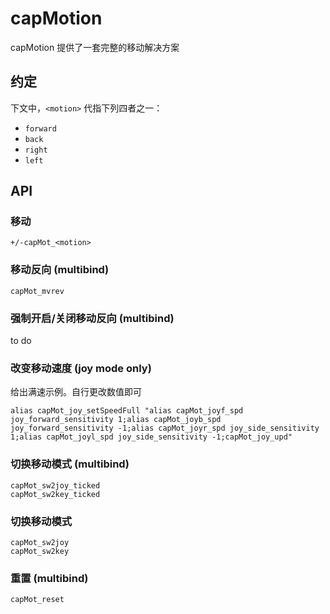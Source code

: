 # capMotion

capMotion 提供了一套完整的移动解决方案

## 约定

下文中，`<motion>` 代指下列四者之一：
- `forward`
- `back`
- `right`
- `left`

## API
### 移动
```
+/-capMot_<motion>
```

### 移动反向 (multibind)
```
capMot_mvrev
```

### 强制开启/关闭移动反向 (multibind)
to do

### 改变移动速度 (joy mode only)
给出满速示例。自行更改数值即可
```
alias capMot_joy_setSpeedFull "alias capMot_joyf_spd joy_forward_sensitivity 1;alias capMot_joyb_spd joy_forward_sensitivity -1;alias capMot_joyr_spd joy_side_sensitivity 1;alias capMot_joyl_spd joy_side_sensitivity -1;capMot_joy_upd"
```

### 切换移动模式 (multibind)
```
capMot_sw2joy_ticked
capMot_sw2key_ticked
```

### 切换移动模式
```
capMot_sw2joy
capMot_sw2key
```

### 重置 (multibind)
```
capMot_reset
```
